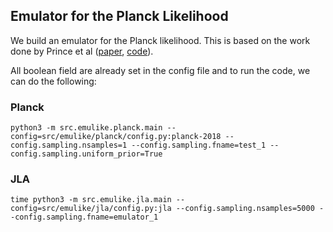 ## Emulator for the Planck Likelihood

We build an emulator for the Planck likelihood. This is based on the work done by Prince et al ([paper](), [code](https://github.com/heatherprince/planck-lite-py)).


All boolean field are already set in the config file and to run the code, we can do the following:

### Planck

```
python3 -m src.emulike.planck.main --config=src/emulike/planck/config.py:planck-2018 --config.sampling.nsamples=1 --config.sampling.fname=test_1 --config.sampling.uniform_prior=True
```

### JLA
```
time python3 -m src.emulike.jla.main --config=src/emulike/jla/config.py:jla --config.sampling.nsamples=5000 --config.sampling.fname=emulator_1
```